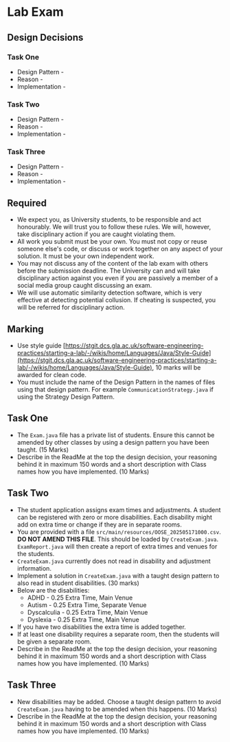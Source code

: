 # Lab Exam
## Design Decisions
### Task One
* Design Pattern -
* Reason -
* Implementation - 
### Task Two
* Design Pattern -
* Reason -
* Implementation - 
### Task Three
* Design Pattern -
* Reason -
* Implementation - 

## Required
* We expect you, as University students, to be responsible and act honourably. We will trust you to follow these rules. We will, however, take disciplinary action if you are caught violating them.
* All work you submit must be your own. You must not copy or reuse someone else's code, or discuss or work together on any aspect of your solution. It must be your own independent work.
* You may not discuss any of the content of the lab exam with others before the submission deadline. The University can and will take disciplinary action against you even if you are passively a member of a social media group caught discussing an exam.
* We will use automatic similarity detection software, which is very effective at detecting potential collusion. If cheating is suspected, you will be referred for disciplinary action.

## Marking
* Use style guide [https://stgit.dcs.gla.ac.uk/software-engineering-practices/starting-a-lab/-/wikis/home/Languages/Java/Style-Guide](https://stgit.dcs.gla.ac.uk/software-engineering-practices/starting-a-lab/-/wikis/home/Languages/Java/Style-Guide), 10 marks will be awarded for clean code.
* You must include the name of the Design Pattern in the names of files using that design pattern. For example `CommunicationStrategy.java` if using the Strategy Design Pattern.

## Task One
* The `Exam.java` file has a private list of students. Ensure this cannot be amended by other classes by using a design pattern you have been taught. (15 Marks)
* Describe in the ReadMe at the top the design decision, your reasoning behind it in maximum 150 words and a short description with Class names how you have implemented. (10 Marks)

## Task Two
* The student application assigns exam times and adjustments. A student can be registered with zero or more disabilities. Each disability might add on extra time or change if they are in separate rooms.
* You are provided with a file `src/main/resources/OOSE_202505171000.csv`. **DO NOT AMEND THIS FILE**. This should be loaded by `CreateExam.java`. `ExamReport.java` will then create a report of extra times and venues for the students.
* `CreateExam.java` currently does not read in disability and adjustment information. 
* Implement a solution in `CreateExam.java` with a taught design pattern to also read in student disabilities. (30 marks)
* Below are the disabilities:
    * ADHD - 0.25 Extra Time, Main Venue
    * Autism - 0.25 Extra Time, Separate Venue
    * Dyscalculia - 0.25 Extra Time, Main Venue
    * Dyslexia - 0.25 Extra Time, Main Venue
* If you have two disabilities the extra time is added together.
* If at least one disability requires a separate room, then the students will be given a separate room.
* Describe in the ReadMe at the top the design decision, your reasoning behind it in maximum 150 words and a short description with Class names how you have implemented. (10 Marks)

## Task Three
* New disabilities may be added. Choose a taught design pattern to avoid `CreateExam.java` having to be amended when this happens. (10 Marks)
* Describe in the ReadMe at the top the design decision, your reasoning behind it in maximum 150 words and a short description with Class names how you have implemented. (10 Marks)
